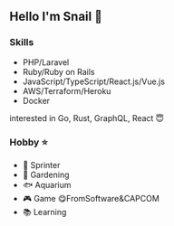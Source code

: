 ## Hello I'm Snail 🐚

### Skills 
- PHP/Laravel
- Ruby/Ruby on Rails
- JavaScript/TypeScript/React.js/Vue.js
- AWS/Terraform/Heroku
- Docker

interested in Go, Rust, GraphQL, React 😇

### Hobby ⭐
- 🏃 Sprinter 
- 🍅 Gardening 
- 🐟 Aquarium 
- 🎮 Game    😋FromSoftware&CAPCOM
- 📚 Learning 
